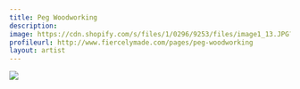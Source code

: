 ```yaml
---
title: Peg Woodworking
description: 
image: https://cdn.shopify.com/s/files/1/0296/9253/files/image1_13.JPG?3038154057177350155
profileurl: http://www.fiercelymade.com/pages/peg-woodworking
layout: artist
---
```

![](https://cdn.shopify.com/s/files/1/0296/9253/files/image3_2.JPG?3038154057177350155)
